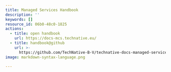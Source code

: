 ```yaml
---
title: Managed Services Handbook
description: ''
keywords: []
resource_id: 06b0-48c0-1825
actions:
  - title: open handbook
    url: https://docs-mcs.technative.eu/
  - title: handbook@github
    url: >-
      https://github.com/TechNative-B-V/technative-docs-managed-services-handbook
image: markdown-syntax-language.png

---
```






